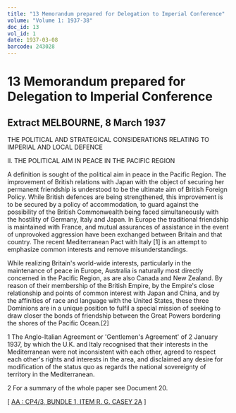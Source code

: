 ```yaml
---
title: "13 Memorandum prepared for Delegation to Imperial Conference"
volume: "Volume 1: 1937-38"
doc_id: 13
vol_id: 1
date: 1937-03-08
barcode: 243028
---
```


# 13 Memorandum prepared for Delegation to Imperial Conference

## Extract MELBOURNE, 8 March 1937

THE POLITICAL AND STRATEGICAL CONSIDERATIONS RELATING TO IMPERIAL AND LOCAL DEFENCE

II. THE POLITICAL AIM IN PEACE IN THE PACIFIC REGION

A definition is sought of the political aim in peace in the Pacific Region. The improvement of British relations with Japan with the object of securing her permanent friendship is understood to be the ultimate aim of British Foreign Policy. While British defences are being strengthened, this improvement is to be secured by a policy of accommodation, to guard against the possibility of the British Commonwealth being faced simultaneously with the hostility of Germany, Italy and Japan. In Europe the traditional friendship is maintained with France, and mutual assurances of assistance in the event of unprovoked aggression have been exchanged between Britain and that country. The recent Mediterranean Pact with Italy [1] is an attempt to emphasize common interests and remove misunderstandings.

While realizing Britain's world-wide interests, particularly in the maintenance of peace in Europe, Australia is naturally most directly concerned in the Pacific Region, as are also Canada and New Zealand. By reason of their membership of the British Empire, by the Empire's close relationship and points of common interest with Japan and China, and by the affinities of race and language with the United States, these three Dominions are in a unique position to fulfil a special mission of seeking to draw closer the bonds of friendship between the Great Powers bordering the shores of the Pacific Ocean.[2]

1 The Anglo-Italian Agreement or 'Gentlemen's Agreement' of 2 January 1937, by which the U.K. and Italy recognised that their interests in the Mediterranean were not inconsistent with each other, agreed to respect each other's rights and interests in the area, and disclaimed any desire for modification of the status quo as regards the national sovereignty of territory in the Mediterranean. 

2 For a summary of the whole paper see Document 20.

[ [AA : CP4/3, BUNDLE 1, ITEM R. G. CASEY 2A](http://www.naa.gov.au/cgi-bin/Search?O=I&Number=243028) ]
